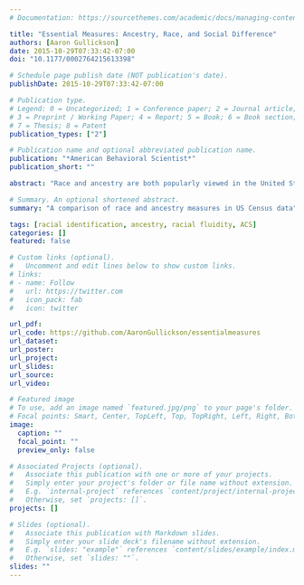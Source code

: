 ```yaml
---
# Documentation: https://sourcethemes.com/academic/docs/managing-content/

title: "Essential Measures: Ancestry, Race, and Social Difference"
authors: [Aaron Gullickson]
date: 2015-10-29T07:33:42-07:00
doi: "10.1177/0002764215613398"

# Schedule page publish date (NOT publication's date).
publishDate: 2015-10-29T07:33:42-07:00

# Publication type.
# Legend: 0 = Uncategorized; 1 = Conference paper; 2 = Journal article;
# 3 = Preprint / Working Paper; 4 = Report; 5 = Book; 6 = Book section;
# 7 = Thesis; 8 = Patent
publication_types: ["2"]

# Publication name and optional abbreviated publication name.
publication: "*American Behavioral Scientist*"
publication_short: ""

abstract: "Race and ancestry are both popularly viewed in the United States as different but intertwined reflections on a person’s essentialized identity that answer the question of “who is what?” Despite this loose but well-understood connection between the two concepts and the availability of ancestry data on the U.S. census, researchers have rarely used the two sources of data in combination. In this article, drawing on theories of boundary formation, I compare these two forms of identification to explore the salience and social closure of racial boundaries. Specifically, I analyze race-reporting inconsistency and predict college completion at multiple levels of racial ancestry aggregation using Census data. The results suggest that, while much of the variation in these measures corresponds to popular “big race” conceptions of difference, considerable variation remains among individual ancestries."

# Summary. An optional shortened abstract.
summary: "A comparison of race and ancestry measures in US Census data"

tags: [racial identification, ancestry, racial fluidity, ACS]
categories: []
featured: false

# Custom links (optional).
#   Uncomment and edit lines below to show custom links.
# links:
# - name: Follow
#   url: https://twitter.com
#   icon_pack: fab
#   icon: twitter

url_pdf: 
url_code: https://github.com/AaronGullickson/essentialmeasures
url_dataset:
url_poster:
url_project:
url_slides:
url_source:
url_video:

# Featured image
# To use, add an image named `featured.jpg/png` to your page's folder. 
# Focal points: Smart, Center, TopLeft, Top, TopRight, Left, Right, BottomLeft, Bottom, BottomRight.
image:
  caption: ""
  focal_point: ""
  preview_only: false

# Associated Projects (optional).
#   Associate this publication with one or more of your projects.
#   Simply enter your project's folder or file name without extension.
#   E.g. `internal-project` references `content/project/internal-project/index.md`.
#   Otherwise, set `projects: []`.
projects: []

# Slides (optional).
#   Associate this publication with Markdown slides.
#   Simply enter your slide deck's filename without extension.
#   E.g. `slides: "example"` references `content/slides/example/index.md`.
#   Otherwise, set `slides: ""`.
slides: ""
---
```

